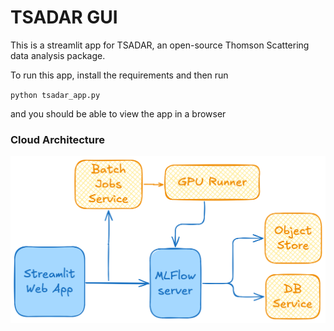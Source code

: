 # TSADAR GUI
This is a streamlit app for TSADAR, an open-source Thomson Scattering data analysis package. 

To run this app, install the requirements and then run

`python tsadar_app.py`

and you should be able to view the app in a browser


### Cloud Architecture
![Cloud Architecture](figs/thomson-app.png)